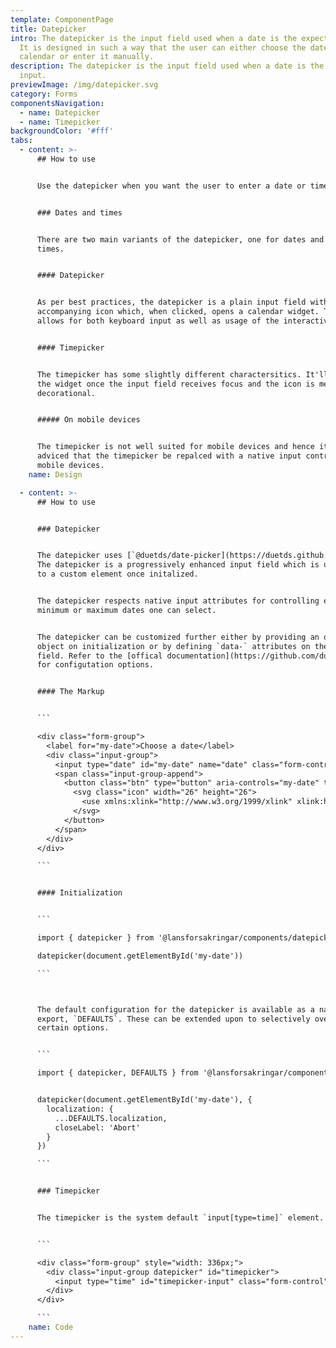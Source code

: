 ```yaml
---
template: ComponentPage
title: Datepicker
intro: The datepicker is the input field used when a date is the expected input.
  It is designed in such a way that the user can either choose the date from a
  calendar or enter it manually.
description: The datepicker is the input field used when a date is the expected
  input.
previewImage: /img/datepicker.svg
category: Forms
componentsNavigation:
  - name: Datepicker
  - name: Timepicker
backgroundColor: '#fff'
tabs:
  - content: >-
      ## How to use


      Use the datepicker when you want the user to enter a date or time.


      ### Dates and times


      There are two main variants of the datepicker, one for dates and one for
      times.


      #### Datepicker


      As per best practices, the datepicker is a plain input field with an
      accompanying icon which, when clicked, opens a calendar widget. This
      allows for both keyboard input as well as usage of the interactive widget.


      #### Timepicker


      The timepicker has some slightly different charactersitics. It'll open
      the widget once the input field receives focus and the icon is merely
      decorational.


      ##### On mobile devices


      The timepicker is not well suited for mobile devices and hence it is
      adviced that the timepicker be repalced with a native input control on
      mobile devices.
    name: Design

  - content: >-
      ## How to use


      ### Datepicker


      The datepicker uses [`@duetds/date-picker](https://duetds.github.io/date-picker/).
      The datepicker is a progressively enhanced input field which is upgraded
      to a custom element once initalized.


      The datepicker respects native input attributes for controlling e.g.
      minimum or maximum dates one can select.


      The datepicker can be customized further either by providing an options
      object on initialization or by defining `data-` attributes on the input
      field. Refer to the [offical documentation](https://github.com/duetds/date-picker)
      for configutation options.


      #### The Markup


      ```

      <div class="form-group">
        <label for="my-date">Choose a date</label>
        <div class="input-group">
          <input type="date" id="my-date" name="date" class="form-control" required>
          <span class="input-group-append">
            <button class="btn" type="button" aria-controls="my-date" title="Välj datum">
              <svg class="icon" width="26" height="26">
                <use xmlns:xlink="http://www.w3.org/1999/xlink" xlink:href="#calendar-26"></use>
              </svg>
            </button>
          </span>
        </div>
      </div>

      ```


      #### Initialization


      ```

      import { datepicker } from '@lansforsakringar/components/datepicker'

      datepicker(document.getElementById('my-date'))

      ```



      The default configuration for the datepicker is available as a named
      export, `DEFAULTS`. These can be extended upon to selectively override
      certain options.


      ```

      import { datepicker, DEFAULTS } from '@lansforsakringar/components'


      datepicker(document.getElementById('my-date'), {
        localization: {
          ...DEFAULTS.localization,
          closeLabel: 'Abort'
        }
      })

      ```


      ### Timepicker


      The timepicker is the system default `input[type=time]` element.


      ```

      <div class="form-group" style="width: 336px;">
        <div class="input-group datepicker" id="timepicker">
          <input type="time" id="timepicker-input" class="form-control" placeholder="hh:mm" required/>
        </div>
      </div>

      ```
    name: Code
---
```

